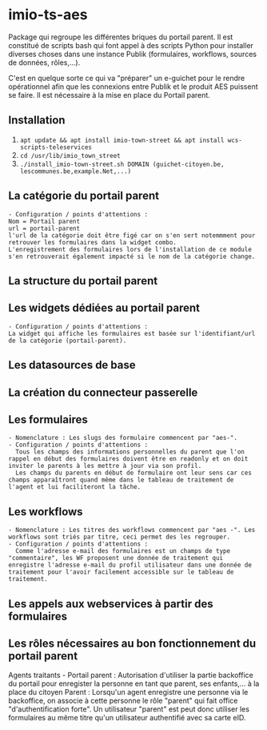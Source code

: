# imio-ts-aes

Package qui regroupe les différentes briques du portail parent.
Il est constitué de scripts bash qui font appel à des scripts Python pour installer diverses choses dans une instance Publik (formulaires, workflows, sources de données, rôles,...).

C'est en quelque sorte ce qui va "préparer" un e-guichet pour le rendre opérationnel afin que les connexions entre Publik et le produit AES puissent se faire. Il est nécessaire à la mise en place du Portail parent.

Installation
------------
   1. `apt update && apt install imio-town-street && apt install wcs-scripts-teleservices`
   2. `cd /usr/lib/imio_town_street`
   3. `./install_imio-town-street.sh DOMAIN (guichet-citoyen.be, lescommunes.be,example.Net,...)`

La catégorie du portail parent
------------------------------
    - Configuration / points d'attentions : 
    Nom = Portail parent
    url = portail-parent
    l'url de la catégorie doit être figé car on s'en sert notemmment pour retrouver les formulaires dans la widget combo.
    L'enregistrement des formulaires lors de l'installation de ce module s'en retrouverait également impacté si le nom de la catégorie change.


La structure du portail parent
------------------------------

Les widgets dédiées au portail parent
-------------------------------------
    - Configuration / points d'attentions : 
    La widget qui affiche les formulaires est basée sur l'identifiant/url de la catégorie (portail-parent). 


Les datasources de base
-----------------------

La création du connecteur passerelle
------------------------------------

Les formulaires
---------------
    - Nomenclature : Les slugs des formulaire commencent par "aes-". 
    - Configuration / points d'attentions :
      Tous les champs des informations personnelles du parent que l'on rappel en début des formulaires doivent être en readonly et on doit inviter le parents à les mettre à jour via son profil. 
      Les champs du parents en début de formulaire ont leur sens car ces champs apparaîtront quand même dans le tableau de traitement de l'agent et lui faciliteront la tâche. 

Les workflows
-------------
    - Nomenclature : Les titres des workflows commencent par "aes -". Les workflows sont triés par titre, ceci permet des les regrouper.
    - Configuration / points d'attentions : 
      Comme l'adresse e-mail des formulaires est un champs de type "commentaire", les WF proposent une donnée de traitement qui enregistre l'adresse e-mail du profil utilisateur dans une donnée de traitement pour l'avoir facilement accessible sur le tableau de traitement.

Les appels aux webservices à partir des formulaires
---------------------------------------------------


Les rôles nécessaires au bon fonctionnement du portail parent
-------------------------------------------------------------
Agents traitants - Portail parent : Autorisation d'utiliser la partie backoffice du portail pour enregister la personne en tant que parent, ses enfants,... à la place du citoyen
Parent : Lorsqu'un agent enregistre une personne via le backoffice, on associe à cette personne le rôle "parent" qui fait office "d'authentification forte". Un utilisateur "parent" est peut donc utiliser les formulaires au même titre qu'un utilisateur authentifié avec sa carte eID.
